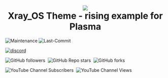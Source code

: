 <h1 align="center">
 <img src="https://github.com/erikdubois/arcolinux-nemesis/blob/master/Personal/settings/arcolinuxws.png">
  <br />
   Xray_OS Theme - rising example for Plasma
</h1>

![Maintenance](https://img.shields.io/maintenance/yes/2024?style=for-the-badge)
![Last-Commit](https://img.shields.io/github/last-commit/Xray-OS/xray-theme-plasma?style=for-the-badge)

<a href="https://discord.gg/YBsSSCaX" target="_blank" rel="noopener noreferrer"><img src="https://img.shields.io/discord/1068192254365282405?logo=discord&label=discord" alt="discord"/></a>

<img alt="GitHub followers" src="https://img.shields.io/github/followers/Xray-OS?style=flat">&nbsp;&nbsp;<img alt="GitHub Repo stars" src="https://img.shields.io/github/stars/Xray-OS/xray-theme-plasma">&nbsp;&nbsp;<img alt="GitHub forks" src="https://img.shields.io/github/forks/Xray-OS/xray-theme-plasma">

<img alt="YouTube Channel Subscribers" src="https://img.shields.io/youtube/channel/subscribers/UCJdmdUp5BrsWsYVQUylCMLg">&nbsp;&nbsp;<img alt="YouTube Channel Views" src="https://img.shields.io/youtube.com/channel/UCsAWe_XXxesY4p25SJ_GGeg">
